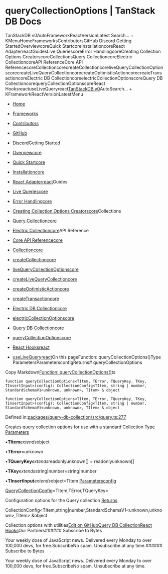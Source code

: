 # queryCollectionOptions | TanStack DB Docs

TanStackDB v0AutoFrameworkReactVersionLatest Search... + KMenuHomeFrameworksContributorsGitHub Discord Getting StartedOverviewcoreQuick StartcoreInstallationcoreReact AdapterreactGuidesLive QueriescoreError HandlingcoreCreating Collection Options CreatorscoreCollectionsQuery CollectioncoreElectric CollectioncoreAPI ReferenceCore API ReferencecoreCollectioncorecreateCollectioncoreliveQueryCollectionOptionscorecreateLiveQueryCollectioncorecreateOptimisticActioncorecreateTransactioncoreElectric DB CollectioncoreelectricCollectionOptionscoreQuery DB CollectioncorequeryCollectionOptionscoreReact HooksreactuseLiveQueryreact[TanStack](/)[DB v0](/db)AutoSearch... + KFrameworkReactVersionLatestMenu

- [Home](/db/latest)
- [Frameworks](/db/latest/docs/framework)
- [Contributors](/db/latest/docs/contributors)
- [GitHub](https://github.com/tanstack/db)
- [Discord](https://tlinz.com/discord)Getting Started

- [Overviewcore](/db/latest/docs/overview)
- [Quick Startcore](/db/latest/docs/quick-start)
- [Installationcore](/db/latest/docs/installation)
- [React Adapterreact](/db/latest/docs/framework/react/adapter)Guides

- [Live Queriescore](/db/latest/docs/guides/live-queries)
- [Error Handlingcore](/db/latest/docs/guides/error-handling)
- [Creating Collection Options Creatorscore](/db/latest/docs/guides/collection-options-creator)Collections

- [Query Collectioncore](/db/latest/docs/collections/query-collection)
- [Electric Collectioncore](/db/latest/docs/collections/electric-collection)API Reference

- [Core API Referencecore](/db/latest/docs/reference/index)
- [Collectioncore](/db/latest/docs/reference/interfaces/collection)
- [createCollectioncore](/db/latest/docs/reference/functions/createcollection)
- [liveQueryCollectionOptionscore](/db/latest/docs/reference/functions/livequerycollectionoptions)
- [createLiveQueryCollectioncore](/db/latest/docs/reference/functions/createlivequerycollection)
- [createOptimisticActioncore](/db/latest/docs/reference/functions/createoptimisticaction)
- [createTransactioncore](/db/latest/docs/reference/functions/createtransaction)
- [Electric DB Collectioncore](/db/latest/docs/reference/electric-db-collection/index)
- [electricCollectionOptionscore](/db/latest/docs/reference/electric-db-collection/functions/electriccollectionoptions)
- [Query DB Collectioncore](/db/latest/docs/reference/query-db-collection/index)
- [queryCollectionOptionscore](/db/latest/docs/reference/query-db-collection/functions/querycollectionoptions)
- [React Hooksreact](/db/latest/docs/framework/react/reference/index)
- [useLiveQueryreact](/db/latest/docs/framework/react/reference/functions/uselivequery)On this pageFunction: queryCollectionOptions()Type ParametersParametersconfigReturns# queryCollectionOptions

Copy Markdown[Function: queryCollectionOptions()](#function-querycollectionoptions)ts

```
function queryCollectionOptions<TItem, TError, TQueryKey, TKey, TInsertInput>(config): CollectionConfig<TItem, string | number, StandardSchemaV1<unknown, unknown>, TItem> & object

```

```
function queryCollectionOptions<TItem, TError, TQueryKey, TKey, TInsertInput>(config): CollectionConfig<TItem, string | number, StandardSchemaV1<unknown, unknown>, TItem> & object

```

Defined in:[packages/query-db-collection/src/query.ts:277](https://github.com/TanStack/db/blob/main/packages/query-db-collection/src/query.ts#L277)

Creates query collection options for use with a standard Collection
[Type Parameters](#type-parameters)

•**TItem***extends*object

•**TError**=unknown

•**TQueryKey***extends*readonlyunknown[] = readonlyunknown[]

•**TKey***extends*string|number=string|number

•**TInsertInput***extends*object=TItem
[Parameters](#parameters)[config](#config)

[QueryCollectionConfig](/db/latest/docs/reference/query-db-collection/interfaces/querycollectionconfig)<TItem,TError,TQueryKey>

Configuration options for the Query collection
[Returns](#returns)

CollectionConfig<TItem,string|number,StandardSchemaV1<unknown,unknown>,TItem> &object

Collection options with utilities[Edit on GitHub](https://github.com/tanstack/db/edit/main/docs/reference/query-db-collection/functions/querycollectionoptions.md)[Query DB Collection](/db/latest/docs/reference/query-db-collection/index)[React Hooks](/db/latest/docs/framework/react/reference/index)Our Partners###### Subscribe to Bytes

Your weekly dose of JavaScript news. Delivered every Monday to over 100,000 devs, for free.SubscribeNo spam. Unsubscribe at any time.###### Subscribe to Bytes

Your weekly dose of JavaScript news. Delivered every Monday to over 100,000 devs, for free.SubscribeNo spam. Unsubscribe at any time.<iframe src="https://www.googletagmanager.com/ns.html?id=GTM-5N57KQT4" height="0" width="0" style="display:none;visibility:hidden" title="gtm"></iframe>